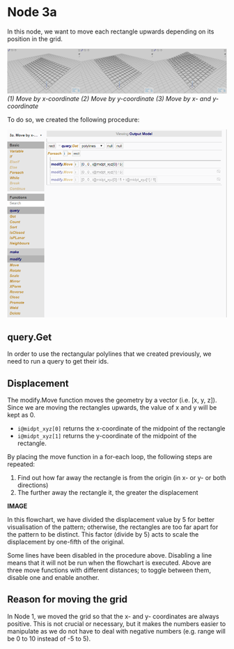 # Node 3a

In this node, we want to move each rectangle upwards depending on its position in the grid. 

![Result](./imgs/6.2.4-node3a-endresult.png)
*(1) Move by x-coordinate (2) Move by y-coordinate (3) Move by x- and y-coordinate*

To do so, we created the following procedure:

![Procedure](./imgs/6.2.4-node3a-procedure.png)

## query.Get

In order to use the rectangular polylines that we created previously, we need to run a query to get their ids. 

## Displacement

The modify.Move function moves the geometry by a vector (i.e. [x, y, z]). Since we are moving the rectangles upwards, the value of x and y will be kept as 0. 

* `i@midpt_xyz[0]` returns the x-coordinate of the midpoint of the rectangle
* `i@midpt_xyz[1]` returns the y-coordinate of the midpoint of the rectangle. 

By placing the move function in a for-each loop, the following steps are repeated:

1. Find out how far away the rectangle is from the origin (in x- or y- or both directions)
2. The further away the rectangle it, the greater the displacement

**IMAGE**

In this flowchart, we have divided the displacement value by 5 for better visualisation of the pattern; otherwise, the rectangles are too far apart for the pattern to be distinct. This factor (divide by 5) acts to scale the displacement by one-fifth of the original. 

Some lines have been disabled in the procedure above. Disabling a line means that it will not be run when the flowchart is executed. Above are three move functions with different distances; to toggle between them, disable one and enable another. 

## Reason for moving the grid

In Node 1, we moved the grid so that the x- and y- coordinates are always positive. This is not crucial or necessary, but it makes the numbers easier to manipulate as we do not have to deal with negative numbers (e.g. range will be 0 to 10 instead of -5 to 5).